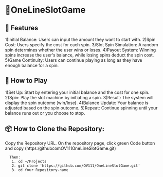 ﻿# 🎰OneLineSlotGame

## 🚀 Features
  1)Initial Balance: Users can input the amount they want to start with.
  2)Spin Cost: Users specify the cost for each spin.
  3)Slot Spin Simulation: A random spin determines whether the user wins or loses.
  4)Payout System: Winning spins increase the user's balance, while losing spins deduct the spin cost.
  5)Game Continuity: Users can continue playing as long as they have enough balance for a spin.
## 📝 How to Play
  1)Set Up: Start by entering your initial balance and the cost for one spin.
  2)Spin: Play the slot machine by initiating a spin.
  3)Result: The system will display the spin outcome (win/lose).
  4)Balance Update: Your balance is adjusted based on the spin outcome.
  5)Repeat: Continue spinning until your balance runs out or you choose to stop.
## 📦 How to Clone the Repository:
 Copy the Repository URL.
     On the repository page, click green Code button and copy 
       (https:/githubcomOV111OneLineSlotGame.git)

      Then:
       1. cd ~/Projects
       2. git clone 'https://github.com/OV111/OneLineSlotGame.git'
       3. cd Your Repository-name
